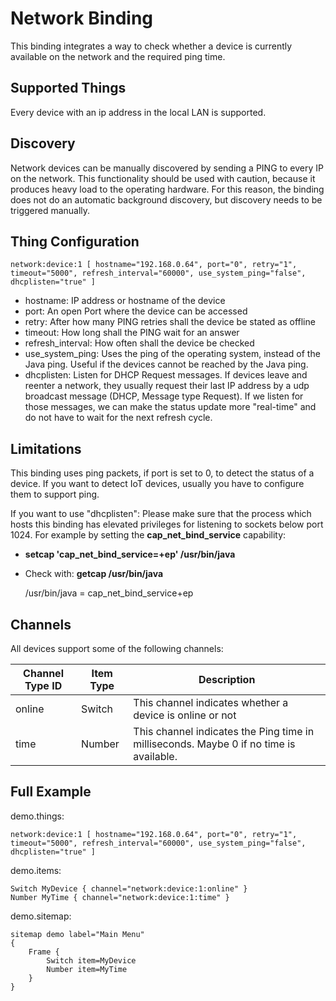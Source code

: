 # Network Binding

This binding integrates a way to check whether a device is currently available on the network and the required ping time. 

## Supported Things

Every device with an ip address in the local LAN is supported.

## Discovery

Network devices can be manually discovered by sending a PING to every IP on the network. This functionality should be used with caution, because it produces heavy load to the operating hardware. For this reason, the binding does not do an automatic background discovery, but discovery needs to be triggered manually.

## Thing Configuration

```
network:device:1 [ hostname="192.168.0.64", port="0", retry="1", timeout="5000", refresh_interval="60000", use_system_ping="false", dhcplisten="true" ]
```

- hostname: IP address or hostname of the device
- port: An open Port where the device can be accessed
- retry: After how many PING retries shall the device be stated as offline
- timeout: How long shall the PING wait for an answer
- refresh_interval: How often shall the device be checked
- use\_system\_ping: Uses the ping of the operating system, instead of the Java ping. Useful if the devices cannot be reached by the Java ping.
- dhcplisten: Listen for DHCP Request messages. If devices leave and reenter a network, they usually request their last IP address by a udp
              broadcast message (DHCP, Message type Request). If we listen for those messages, we can make the status update more "real-time" and do not
              have to wait for the next refresh cycle.
              
## Limitations
This binding uses ping packets, if port is set to 0, to detect the status of a device.
If you want to detect IoT devices, usually you have to configure them to support ping. 

If you want to use "dhcplisten": Please make sure that the process which hosts this binding has elevated privileges for listening to sockets below port 1024.
For example by setting the **cap_net_bind_service** capability:
  * __setcap 'cap_net_bind_service=+ep' /usr/bin/java__
  * Check with: __getcap /usr/bin/java__
  
    /usr/bin/java = cap_net_bind_service+ep

## Channels

All devices support some of the following channels:

| Channel Type ID | Item Type    | Description  |
|-----------------|--------------|----------------------------------------------- |
| online          | Switch       | This channel indicates whether a device is online or not |
| time            | Number       | This channel indicates the Ping time in milliseconds. Maybe 0 if no time is available. |


## Full Example

demo.things:
```
network:device:1 [ hostname="192.168.0.64", port="0", retry="1", timeout="5000", refresh_interval="60000", use_system_ping="false", dhcplisten="true" ]
```

demo.items:
```
Switch MyDevice { channel="network:device:1:online" }
Number MyTime { channel="network:device:1:time" }
```

demo.sitemap:
```
sitemap demo label="Main Menu"
{
	Frame {
		Switch item=MyDevice
		Number item=MyTime
	}
}
```
